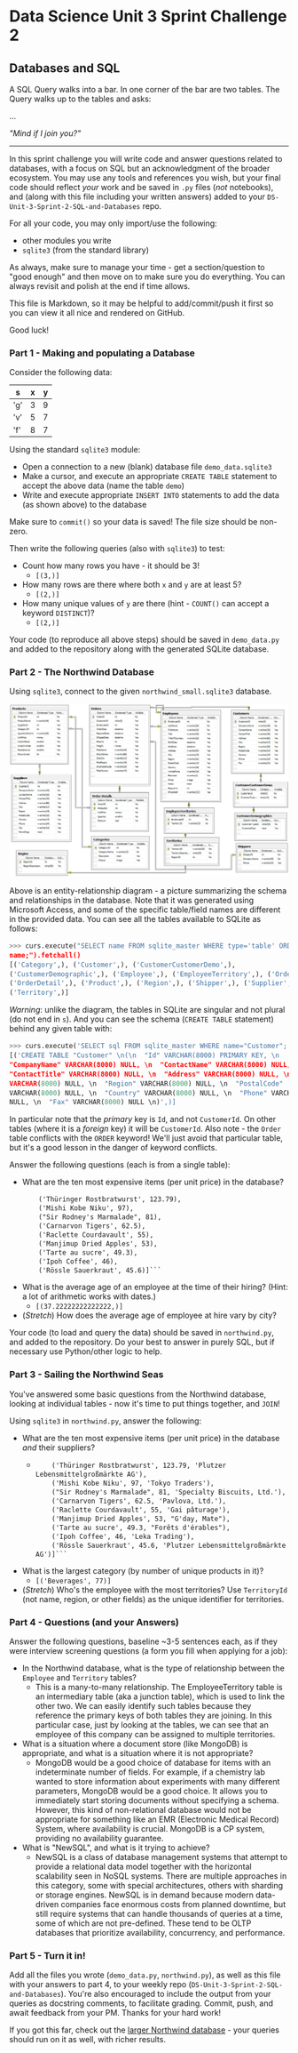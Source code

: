 # Data Science Unit 3 Sprint Challenge 2

## Databases and SQL

A SQL Query walks into a bar. In one corner of the bar are two tables. The Query
walks up to the tables and asks:

...

*"Mind if I join you?"*

---

In this sprint challenge you will write code and answer questions related to
databases, with a focus on SQL but an acknowledgment of the broader ecosystem.
You may use any tools and references you wish, but your final code should
reflect *your* work and be saved in `.py` files (*not* notebooks), and (along
with this file including your written answers) added to your
`DS-Unit-3-Sprint-2-SQL-and-Databases` repo.

For all your code, you may only import/use the following:
- other modules you write
- `sqlite3` (from the standard library)

As always, make sure to manage your time - get a section/question to "good
enough" and then move on to make sure you do everything. You can always revisit
and polish at the end if time allows.

This file is Markdown, so it may be helpful to add/commit/push it first so you
can view it all nice and rendered on GitHub.

Good luck!

### Part 1 - Making and populating a Database

Consider the following data:

| s   | x | y |
|-----|---|---|
| 'g' | 3 | 9 |
| 'v' | 5 | 7 |
| 'f' | 8 | 7 |

Using the standard `sqlite3` module:

- Open a connection to a new (blank) database file `demo_data.sqlite3`
- Make a cursor, and execute an appropriate `CREATE TABLE` statement to accept
  the above data (name the table `demo`)
- Write and execute appropriate `INSERT INTO` statements to add the data (as
  shown above) to the database

Make sure to `commit()` so your data is saved! The file size should be non-zero.

Then write the following queries (also with `sqlite3`) to test:

- Count how many rows you have - it should be 3!
  - ```[(3,)]```
- How many rows are there where both `x` and `y` are at least 5?
  - ```[(2,)]```
- How many unique values of `y` are there (hint - `COUNT()` can accept a keyword
  `DISTINCT`)?
  - ```[(2,)]```

Your code (to reproduce all above steps) should be saved in `demo_data.py` and
added to the repository along with the generated SQLite database.

### Part 2 - The Northwind Database

Using `sqlite3`, connect to the given `northwind_small.sqlite3` database.

![Northwind Entity-Relationship Diagram](./northwind_erd.png)

Above is an entity-relationship diagram - a picture summarizing the schema and
relationships in the database. Note that it was generated using Microsoft
Access, and some of the specific table/field names are different in the provided
data. You can see all the tables available to SQLite as follows:

```python
>>> curs.execute("SELECT name FROM sqlite_master WHERE type='table' ORDER BY
name;").fetchall()
[('Category',), ('Customer',), ('CustomerCustomerDemo',),
('CustomerDemographic',), ('Employee',), ('EmployeeTerritory',), ('Order',),
('OrderDetail',), ('Product',), ('Region',), ('Shipper',), ('Supplier',),
('Territory',)]
```

*Warning*: unlike the diagram, the tables in SQLite are singular and not plural
(do not end in `s`). And you can see the schema (`CREATE TABLE` statement)
behind any given table with:
```python
>>> curs.execute('SELECT sql FROM sqlite_master WHERE name="Customer";').fetchall()
[('CREATE TABLE "Customer" \n(\n  "Id" VARCHAR(8000) PRIMARY KEY, \n
"CompanyName" VARCHAR(8000) NULL, \n  "ContactName" VARCHAR(8000) NULL, \n
"ContactTitle" VARCHAR(8000) NULL, \n  "Address" VARCHAR(8000) NULL, \n  "City"
VARCHAR(8000) NULL, \n  "Region" VARCHAR(8000) NULL, \n  "PostalCode"
VARCHAR(8000) NULL, \n  "Country" VARCHAR(8000) NULL, \n  "Phone" VARCHAR(8000)
NULL, \n  "Fax" VARCHAR(8000) NULL \n)',)]
```

In particular note that the *primary* key is `Id`, and not `CustomerId`. On
other tables (where it is a *foreign* key) it will be `CustomerId`. Also note -
the `Order` table conflicts with the `ORDER` keyword! We'll just avoid that
particular table, but it's a good lesson in the danger of keyword conflicts.

Answer the following questions (each is from a single table):

- What are the ten most expensive items (per unit price) in the database?
  ```[('Côte de Blaye', 263.5),
      ('Thüringer Rostbratwurst', 123.79),
      ('Mishi Kobe Niku', 97),
      ("Sir Rodney's Marmalade", 81),
      ('Carnarvon Tigers', 62.5),
      ('Raclette Courdavault', 55),
      ('Manjimup Dried Apples', 53),
      ('Tarte au sucre', 49.3),
      ('Ipoh Coffee', 46),
      ('Rössle Sauerkraut', 45.6)]```
- What is the average age of an employee at the time of their hiring? (Hint: a
  lot of arithmetic works with dates.)
  - ```[(37.22222222222222,)]```
- (*Stretch*) How does the average age of employee at hire vary by city?

Your code (to load and query the data) should be saved in `northwind.py`, and
added to the repository. Do your best to answer in purely SQL, but if necessary
use Python/other logic to help.

### Part 3 - Sailing the Northwind Seas

You've answered some basic questions from the Northwind database, looking at
individual tables - now it's time to put things together, and `JOIN`!

Using `sqlite3` in `northwind.py`, answer the following:

- What are the ten most expensive items (per unit price) in the database *and*
  their suppliers?
  - ```[('Côte de Blaye', 263.5, 'Aux joyeux ecclésiastiques'),
        ('Thüringer Rostbratwurst', 123.79, 'Plutzer Lebensmittelgroßmärkte AG'),
        ('Mishi Kobe Niku', 97, 'Tokyo Traders'),
        ("Sir Rodney's Marmalade", 81, 'Specialty Biscuits, Ltd.'),
        ('Carnarvon Tigers', 62.5, 'Pavlova, Ltd.'),
        ('Raclette Courdavault', 55, 'Gai pâturage'),
        ('Manjimup Dried Apples', 53, "G'day, Mate"),
        ('Tarte au sucre', 49.3, "Forêts d'érables"),
        ('Ipoh Coffee', 46, 'Leka Trading'),
        ('Rössle Sauerkraut', 45.6, 'Plutzer Lebensmittelgroßmärkte AG')]```
- What is the largest category (by number of unique products in
  it)?
  - ```[('Beverages', 77)]```
- (*Stretch*) Who's the employee with the most territories? Use
  `TerritoryId` (not name, region, or other fields) as the unique identifier for
  territories.

### Part 4 - Questions (and your Answers)

Answer the following questions, baseline ~3-5 sentences each, as if they were
interview screening questions (a form you fill when applying for a job):

- In the Northwind database, what is the type of relationship between the
  `Employee` and `Territory` tables?
  - This is a many-to-many relationship. The EmployeeTerritory table is an
    intermediary table (aka a junction table), which is used to link the other two.
    We can easily identify such tables because they reference the primary keys of
    both tables they are joining. In this particular case, just by looking at the
    tables, we can see that an employee of this company can be assigned to multiple
    territories.
- What is a situation where a document store (like MongoDB) is appropriate, and
  what is a situation where it is not appropriate?
  - MongoDB would be a good choice of database for items with an indeterminate
  number of fields. For example, if a chemistry lab wanted to store information
  about experiments with many different parameters, MongoDB would be a good choice.
  It allows you to immediately start storing documents without specifying a schema.
  However, this kind of non-relational database would not be appropriate for something like an EMR (Electronic Medical Record) System, where availability is crucial.
  MongoDB is a CP system, providing no availability guarantee.
- What is "NewSQL", and what is it trying to achieve?
  - NewSQL is a class of database management systems that attempt to provide a relational data model together with the horizontal scalability seen in NoSQL systems. There are multiple approaches in this category, some with special architectures, others with sharding or storage engines. NewSQL is in demand because modern data-driven companies face enormous costs from planned downtime, but still require systems that can handle thousands of queries at a time, some of which are not pre-defined. These tend to be OLTP databases that prioritize availability, concurrency, and performance.

### Part 5 - Turn it in!
Add all the files you wrote (`demo_data.py`, `northwind.py`), as well as this
file with your answers to part 4, to your weekly repo
(`DS-Unit-3-Sprint-2-SQL-and-Databases`). You're also encouraged to include the
output from your queries as docstring comments, to facilitate grading. Commit,
push, and await feedback from your PM. Thanks for your hard work!

If you got this far, check out the [larger Northwind
database](https://github.com/jpwhite3/northwind-SQLite3/blob/master/Northwind_large.sqlite.zip) -
your queries should run on it as well, with richer results.
